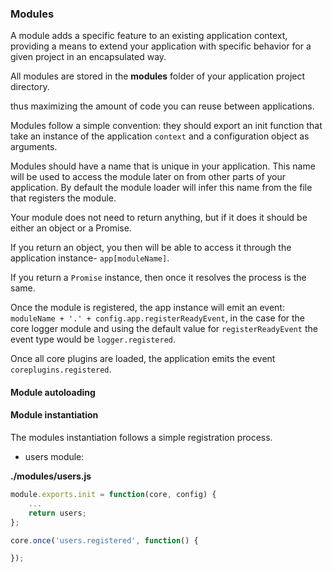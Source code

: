 ### Modules

A module adds a specific feature to an existing application context, providing a means to extend your application with specific behavior for a given project in an encapsulated way.

All modules are stored in the **modules** folder of your application project directory.

 thus maximizing the amount of code you can reuse between applications.

Modules follow a simple convention: they should export an init function that take an instance of the application `context` and a configuration object as arguments.

Modules should have a name that is unique in your application. This name will be used to access the module later on from other parts of your application.
By default the module loader will infer this name from the file that registers the module.

Your module does not need to return anything, but if it does it should be either an object or a Promise.

If you return an object, you then will be able to access it through the application instance- `app[moduleName]`.

If you return a `Promise` instance, then once it resolves the process is the same.

Once the module is registered, the app instance will emit an event: `moduleName + '.' + config.app.registerReadyEvent`, in the case for the core logger module and using the default value for `registerReadyEvent` the event type would be `logger.registered`.

Once all core plugins are loaded, the application emits the event `coreplugins.registered`.

#### Module autoloading


#### Module instantiation

The modules instantiation follows a simple registration process.

* users module:

**./modules/users.js**
```js
module.exports.init = function(core, config) {
    ...
    return users;
};
```


```js
core.once('users.registered', function() {

});
```
